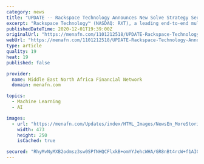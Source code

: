 ```yaml
---
category: news
title: "UPDATE -- Rackspace Technology Announces New Solve Strategy Series Webinar: How Businesses are using AI and Machine Learning Today Nasdaq:RXT"
excerpt: "Rackspace Technology™ (NASDAQ: RXT), a leading end-to-end multicloud technology solutions company, will hold the virtual event <b>[To enable links contact <a href="
publishedDateTime: 2020-12-01T19:39:00Z
originalUrl: "https://menafn.com/1101212518/UPDATE-Rackspace-Technology-Announces-New-Solve-Strategy-Series-Webinar-How-Businesses-are-using-AI-and-Machine-Learning-Today-NasdaqRXT"
webUrl: "https://menafn.com/1101212518/UPDATE-Rackspace-Technology-Announces-New-Solve-Strategy-Series-Webinar-How-Businesses-are-using-AI-and-Machine-Learning-Today-NasdaqRXT"
type: article
quality: 19
heat: 19
published: false

provider:
  name: Middle East North Africa Financial Network
  domain: menafn.com

topics:
  - Machine Learning
  - AI

images:
  - url: "https://menafn.com/Updates/index/HTML_Images/NewsEn_MoreStories_img_1.jpg?606439"
    width: 473
    height: 250
    isCached: true

secured: "RhyMvNyMXB2odmsz3sw0SPfNHQCFlxkB+omYYJehcWHA/GR8nBt4rcW+f1AIQLxXgHZfQET0SmDifx0BHoOOalMSjSzFp+FnCluIo9FY+rsNoCEvQT1tGtn0HMiEmeUhoNJ1Cu7EHXO1jqGu5SPHam3q422IV8it4BoRbR2Cw+dsAmhByO3v4oZ+37nShgg5S9nbhMf4vrj4SGUIB7VySIjPgisjgVw7Tt8hyUoUtJKvImn1T2M8w7/BqQzn7smhAfsKFbdqpKmSixo3an7x/DEmPz8diuCBEum8QngGBf4RzvyuHjRfiLR5mVpCdrG84cjk7T/y5yOlXwLdsJGpy1zj1zLoK2G/FZ7Lfhzfid8=;abnFiYtsG2cTaVwGPIJiYg=="
---
```


